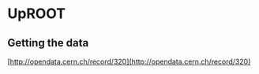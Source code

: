 # UpROOT

## Getting the data
[http://opendata.cern.ch/record/320](http://opendata.cern.ch/record/320)
